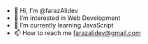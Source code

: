 - 👋 Hi, I’m @farazAlidev
- 👀 I’m interested in Web Development 
- 🌱 I’m currently learning JavaScript 
- 📫 How to reach me farazalidev@gmail.com

<!---
farazAlidev/farazAlidev is a ✨ special ✨ repository because its `README.md` (this file) appears on your GitHub profile.
You can click the Preview link to take a look at your changes.
--->
